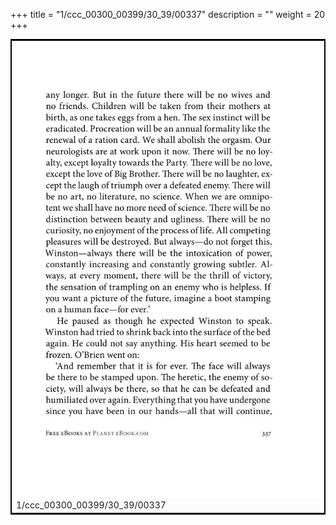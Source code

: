 +++
title = "1/ccc_00300_00399/30_39/00337"
description = ""
weight = 20
+++

<table style="border:2px solid black;max-width:800px;max-height:800px;" 
><tr><td>
<img class="center-fit-jpg"
src="/jpg_/out_jpg_1984__337.jpg">
1/ccc_00300_00399/30_39/00337
</img></td></tr></table>
